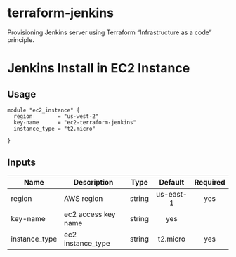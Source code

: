 # terraform-jenkins
Provisioning Jenkins server using Terraform “Infrastructure as a code” principle.
# Jenkins Install in EC2 Instance


## Usage

```hcl
module "ec2_instance" {
  region        = "us-west-2"
  key-name      = "ec2-terraform-jenkins"
  instance_type = "t2.micro"

}
```

## Inputs

| Name | Description | Type | Default | Required |
|------|-------------|:----:|:-----:|:-----:|
| region | AWS region | string | us-east-1 | yes |
| key-name | ec2 access key name | string | yes |
| instance_type | ec2 instance_type | string | t2.micro | yes |
